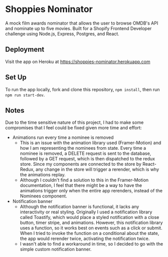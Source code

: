 # Shoppies Nominator

A mock film awards nominator that allows the user to browse OMDB's API and nominate up to five movies. Built for a Shopify Frontend Developer challenge using Node.js, Express, Postgres, and React. 

## Deployment

Visit the app on Heroku at https://shoppies-nominator.herokuapp.com

## Set Up

To run the app locally, fork and clone this repository, `npm install`, then run `npm run start-dev`. 

## Notes

Due to the time sensitive nature of this project, I had to make some compromises that I feel could be fixed given more time and effort: 
- Animations run every time a nominee is removed
  - This is an issue with the animation library used (Framer-Motion) and how I am representing the nominees from state. Every time a nominee is removed, a DELETE request is sent to the database, followed by a GET request, which is then dispatched to the redux store. Since my components are connected to the store by React-Redux, any change in the store will trigger a rerender, which is why the animations replay. 
  - Although I couldn't find a solution to this in the Framer-Motion documentation, I feel that there might be a way to have the animations trigger only when the entire app rerenders, instead of the Nominees component. 
- Notification banner
  - Although the notification banner is functional, it lacks any interactivity or real styling. Originally I used a notification library called Toastify, which would place a styled notification with a close button, timer stripe, and animations. However, this notification library uses a function, so it works best on events such as a click or submit. When I tried to invoke the function on a conditional about the state, the app would rerender twice, activating the notification twice. 
  - I wasn't able to find a workaround in time, so I decided to go with the simple custom notification banner. 
